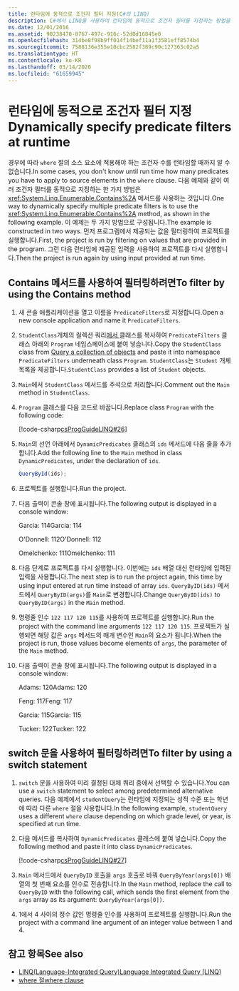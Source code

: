 ```yaml
---
title: 런타임에 동적으로 조건자 필터 지정(C#의 LINQ)
description: C#에서 LINQ를 사용하여 런타임에 동적으로 조건자 필터를 지정하는 방법을 알아봅니다.
ms.date: 12/01/2016
ms.assetid: 90238470-0767-497c-916c-52d0d16845e0
ms.openlocfilehash: 314be8f98b9ff014f14bef11a1f3581eff8574b4
ms.sourcegitcommit: 7588136e355e10cbc2582f389c90c127363c02a5
ms.translationtype: HT
ms.contentlocale: ko-KR
ms.lasthandoff: 03/14/2020
ms.locfileid: "61659945"
---
```

# <a name="dynamically-specify-predicate-filters-at-runtime"></a><span data-ttu-id="6b66a-103">런타임에 동적으로 조건자 필터 지정</span><span class="sxs-lookup"><span data-stu-id="6b66a-103">Dynamically specify predicate filters at runtime</span></span>

<span data-ttu-id="6b66a-104">경우에 따라 `where` 절의 소스 요소에 적용해야 하는 조건자 수를 런타임할 때까지 알 수 없습니다.</span><span class="sxs-lookup"><span data-stu-id="6b66a-104">In some cases, you don't know until run time how many predicates you have to apply to source elements in the `where` clause.</span></span> <span data-ttu-id="6b66a-105">다음 예제와 같이 여러 조건자 필터를 동적으로 지정하는 한 가지 방법은 <xref:System.Linq.Enumerable.Contains%2A> 메서드를 사용하는 것입니다.</span><span class="sxs-lookup"><span data-stu-id="6b66a-105">One way to dynamically specify multiple predicate filters is to use the <xref:System.Linq.Enumerable.Contains%2A> method, as shown in the following example.</span></span> <span data-ttu-id="6b66a-106">이 예제는 두 가지 방법으로 구성됩니다.</span><span class="sxs-lookup"><span data-stu-id="6b66a-106">The example is constructed in two ways.</span></span> <span data-ttu-id="6b66a-107">먼저 프로그램에서 제공되는 값을 필터링하여 프로젝트를 실행합니다.</span><span class="sxs-lookup"><span data-stu-id="6b66a-107">First, the project is run by filtering on values that are provided in the program.</span></span> <span data-ttu-id="6b66a-108">그런 다음 런타임에 제공된 입력을 사용하여 프로젝트를 다시 실행합니다.</span><span class="sxs-lookup"><span data-stu-id="6b66a-108">Then the project is run again by using input provided at run time.</span></span>

## <a name="to-filter-by-using-the-contains-method"></a><span data-ttu-id="6b66a-109">Contains 메서드를 사용하여 필터링하려면</span><span class="sxs-lookup"><span data-stu-id="6b66a-109">To filter by using the Contains method</span></span>

1. <span data-ttu-id="6b66a-110">새 콘솔 애플리케이션을 열고 이름을 `PredicateFilters`로 지정합니다.</span><span class="sxs-lookup"><span data-stu-id="6b66a-110">Open a new console application and name it `PredicateFilters`.</span></span>

2. <span data-ttu-id="6b66a-111">`StudentClass`개체의 컬렉션 쿼리[에서 ](query-a-collection-of-objects.md) 클래스를 복사하여 `PredicateFilters` 클래스 아래의 `Program` 네임스페이스에 붙여 넣습니다.</span><span class="sxs-lookup"><span data-stu-id="6b66a-111">Copy the `StudentClass` class from [Query a collection of objects](query-a-collection-of-objects.md) and paste it into namespace `PredicateFilters` underneath class `Program`.</span></span> <span data-ttu-id="6b66a-112">`StudentClass`는 `Student` 개체 목록을 제공합니다.</span><span class="sxs-lookup"><span data-stu-id="6b66a-112">`StudentClass` provides a list of `Student` objects.</span></span>

3. <span data-ttu-id="6b66a-113">`Main`에서 `StudentClass` 메서드를 주석으로 처리합니다.</span><span class="sxs-lookup"><span data-stu-id="6b66a-113">Comment out the `Main` method in `StudentClass`.</span></span>

4. <span data-ttu-id="6b66a-114">`Program` 클래스를 다음 코드로 바꿉니다.</span><span class="sxs-lookup"><span data-stu-id="6b66a-114">Replace class `Program` with the following code:</span></span>

     [!code-csharp[csProgGuideLINQ#26](~/samples/snippets/csharp/concepts/linq/how-to-dynamically-specify-predicate-filters-at-runtime_1.cs)]

5. <span data-ttu-id="6b66a-115">`Main`의 선언 아래에서 `DynamicPredicates` 클래스의 `ids` 메서드에 다음 줄을 추가합니다.</span><span class="sxs-lookup"><span data-stu-id="6b66a-115">Add the following line to the `Main` method in class `DynamicPredicates`, under the declaration of `ids`.</span></span>

     ```csharp
     QueryById(ids);
     ```

6. <span data-ttu-id="6b66a-116">프로젝트를 실행합니다.</span><span class="sxs-lookup"><span data-stu-id="6b66a-116">Run the project.</span></span>

7. <span data-ttu-id="6b66a-117">다음 출력이 콘솔 창에 표시됩니다.</span><span class="sxs-lookup"><span data-stu-id="6b66a-117">The following output is displayed in a console window:</span></span>

     <span data-ttu-id="6b66a-118">Garcia: 114</span><span class="sxs-lookup"><span data-stu-id="6b66a-118">Garcia: 114</span></span>

     <span data-ttu-id="6b66a-119">O'Donnell: 112</span><span class="sxs-lookup"><span data-stu-id="6b66a-119">O'Donnell: 112</span></span>

     <span data-ttu-id="6b66a-120">Omelchenko: 111</span><span class="sxs-lookup"><span data-stu-id="6b66a-120">Omelchenko: 111</span></span>

8. <span data-ttu-id="6b66a-121">다음 단계로 프로젝트를 다시 실행합니다. 이번에는 `ids` 배열 대신 런타임에 입력된 입력을 사용합니다.</span><span class="sxs-lookup"><span data-stu-id="6b66a-121">The next step is to run the project again, this time by using input entered at run time instead of array `ids`.</span></span> <span data-ttu-id="6b66a-122">`QueryByID(ids)` 메서드에서 `QueryByID(args)`를 `Main`로 변경합니다.</span><span class="sxs-lookup"><span data-stu-id="6b66a-122">Change `QueryByID(ids)` to `QueryByID(args)` in the `Main` method.</span></span>

9. <span data-ttu-id="6b66a-123">명령줄 인수 `122 117 120 115`를 사용하여 프로젝트를 실행합니다.</span><span class="sxs-lookup"><span data-stu-id="6b66a-123">Run the project with the command line arguments `122 117 120 115`.</span></span> <span data-ttu-id="6b66a-124">프로젝트가 실행되면 해당 값은 `args` 메서드의 매개 변수인 `Main`의 요소가 됩니다.</span><span class="sxs-lookup"><span data-stu-id="6b66a-124">When the project is run, those values become elements of `args`, the parameter of the `Main` method.</span></span>

10. <span data-ttu-id="6b66a-125">다음 출력이 콘솔 창에 표시됩니다.</span><span class="sxs-lookup"><span data-stu-id="6b66a-125">The following output is displayed in a console window:</span></span>

     <span data-ttu-id="6b66a-126">Adams: 120</span><span class="sxs-lookup"><span data-stu-id="6b66a-126">Adams: 120</span></span>

     <span data-ttu-id="6b66a-127">Feng: 117</span><span class="sxs-lookup"><span data-stu-id="6b66a-127">Feng: 117</span></span>

     <span data-ttu-id="6b66a-128">Garcia: 115</span><span class="sxs-lookup"><span data-stu-id="6b66a-128">Garcia: 115</span></span>

     <span data-ttu-id="6b66a-129">Tucker: 122</span><span class="sxs-lookup"><span data-stu-id="6b66a-129">Tucker: 122</span></span>

## <a name="to-filter-by-using-a-switch-statement"></a><span data-ttu-id="6b66a-130">switch 문을 사용하여 필터링하려면</span><span class="sxs-lookup"><span data-stu-id="6b66a-130">To filter by using a switch statement</span></span>

1. <span data-ttu-id="6b66a-131">`switch` 문을 사용하여 미리 결정된 대체 쿼리 중에서 선택할 수 있습니다.</span><span class="sxs-lookup"><span data-stu-id="6b66a-131">You can use a `switch` statement to select among predetermined alternative queries.</span></span> <span data-ttu-id="6b66a-132">다음 예제에서 `studentQuery`는 런타임에 지정되는 성적 수준 또는 학년에 따라 다른 `where` 절을 사용합니다.</span><span class="sxs-lookup"><span data-stu-id="6b66a-132">In the following example, `studentQuery` uses a different `where` clause depending on which grade level, or year, is specified at run time.</span></span>

2. <span data-ttu-id="6b66a-133">다음 메서드를 복사하여 `DynamicPredicates` 클래스에 붙여 넣습니다.</span><span class="sxs-lookup"><span data-stu-id="6b66a-133">Copy the following method and paste it into class `DynamicPredicates`.</span></span>

     [!code-csharp[csProgGuideLINQ#27](~/samples/snippets/csharp/concepts/linq//how-to-dynamically-specify-predicate-filters-at-runtime_2.cs)]

3. <span data-ttu-id="6b66a-134">`Main` 메서드에서 `QueryByID` 호출을 `args` 호출로 바꿔 `QueryByYear(args[0])` 배열의 첫 번째 요소를 인수로 전송합니다.</span><span class="sxs-lookup"><span data-stu-id="6b66a-134">In the `Main` method, replace the call to `QueryByID` with the following call, which sends the first element from the `args` array as its argument: `QueryByYear(args[0])`.</span></span>

4. <span data-ttu-id="6b66a-135">1에서 4 사이의 정수 값인 명령줄 인수를 사용하여 프로젝트를 실행합니다.</span><span class="sxs-lookup"><span data-stu-id="6b66a-135">Run the project with a command line argument of an integer value between 1 and 4.</span></span>

## <a name="see-also"></a><span data-ttu-id="6b66a-136">참고 항목</span><span class="sxs-lookup"><span data-stu-id="6b66a-136">See also</span></span>

- [<span data-ttu-id="6b66a-137">LINQ(Language-Integrated Query)</span><span class="sxs-lookup"><span data-stu-id="6b66a-137">Language Integrated Query (LINQ)</span></span>](index.md)
- [<span data-ttu-id="6b66a-138">where 절</span><span class="sxs-lookup"><span data-stu-id="6b66a-138">where clause</span></span>](../language-reference/keywords/where-clause.md)
